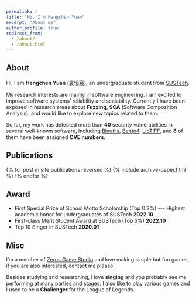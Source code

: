 ```yaml
---
permalink: /
title: "Hi, I'm Hengchen Yuan"
excerpt: "About me"
author_profile: true
redirect_from: 
  - /about/
  - /about.html
---
```



## About

Hi, I am **Hengchen Yuan** (袁恒宸), an undergraduate student from [SUSTech]([SUSTech](https://www.sustech.edu.cn/en/)). 

My research interests are mainly in software engineering. I am excited to improve software systems’ reliability and scalability. Currently I have been exposed in research areas about **Fuzzing**, **SCA** (Software Composition Analysis), and would like to explore new topics related to them.

So far, my work has detected more than **40** security vulnerabilities in several well-known software, including [Binutils](https://www.gnu.org/software/binutils/), [Bento4](https://www.bento4.com/), [LibTIFF](http://www.simplesystems.org/libtiff/), and **8** of them have been assigned **CVE numbers**.


## Publications

{% for post in site.publications reversed %}
  {% include archive-paper.html %}
{% endfor %}

## Award

  - First Special Prize of School Motto Scholarship (Top 0.3%) --- Highest academic honor for undergraduates of  SUSTech                                                                             **2022.10**
  - First-class Merit Student Award at SUSTech  (Top 5%)                                                                           **2022.10**
  - Top 10 Singer in SUSTech                                                                                                **2020.01**

## Misc

I’m a member of [Zeros Game Studio](http://zeros.group/index.html) and love making simple but fun games, if you are also interested, contact me please.

Besides studying and researching, I love **singing** and you probably see me performing at many parties and stages. I also like to play various games and I used to be a **Challenger** for the League of Legends.
